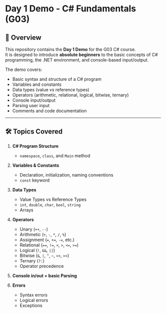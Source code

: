 # Day 1 Demo - C# Fundamentals (G03)

## 📌 Overview
This repository contains the **Day 1 Demo** for the G03 C# course.  
It is designed to introduce **absolute beginners** to the basic concepts of C# programming, the .NET environment, and console-based input/output.

The demo covers:
- Basic syntax and structure of a C# program
- Variables and constants
- Data types (value vs reference types)
- Operators (arithmetic, relational, logical, bitwise, ternary)
- Console input/output
- Parsing user input
- Comments and code documentation

---

## 🛠 Topics Covered
1. **C# Program Structure**
   - `namespace`, `class`, and `Main` method

2. **Variables & Constants**
   - Declaration, initialization, naming conventions
   - `const` keyword

3. **Data Types**
   - Value Types vs Reference Types
   - `int`, `double`, `char`, `bool`, `string`
   - Arrays

5. **Operators**
   - Unary (`++`, `--`)
   - Arithmetic (`+`, `-`, `*`, `/`, `%`)
   - Assignment (`=`, `+=`, `-=`, etc.)
   - Relational (`==`, `!=`, `<`, `>`, `<=`, `>=`)
   - Logical (`!`, `&&`, `||`)
   - Bitwise (`&`, `|`, `^`, `~`, `<<`, `>>`)
   - Ternary (`?:`)
   - Operator precedence
6. **Console in/out + basic Parsing**
7. **Errors**
   - Syntax errors
   - Logical errors
   - Exceptions
